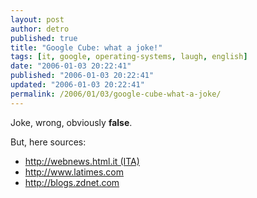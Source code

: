 ```yaml
---
layout: post
author: detro
published: true
title: "Google Cube: what a joke!"
tags: [it, google, operating-systems, laugh, english]
date: "2006-01-03 20:22:41"
published: "2006-01-03 20:22:41"
updated: "2006-01-03 20:22:41"
permalink: /2006/01/03/google-cube-what-a-joke/
---
```


Joke, wrong, obviously <strong>false</strong>.

But, here sources:
<ul>
<li><a target="_new" href="http://webnews.html.it/news/3230.htm">http://webnews.html.it (ITA)</a></li>
<li><a target="_new" href="http://www.latimes.com/business/la-fi-predict1jan01,0,3503327.story">http://www.latimes.com</a></li>
<li><a target="_new" href="http://blogs.zdnet.com/Google/index.php?p=63">http://blogs.zdnet.com</a></li>
</ul>
